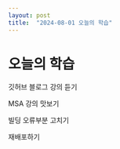 ```yaml
---
layout: post
title:  "2024-08-01 오늘의 학습"
---
```


# 오늘의 학습

깃허브 블로그 강의 듣기

MSA 강의 맛보기

빌딩 오류부분 고치기

재배포하기
